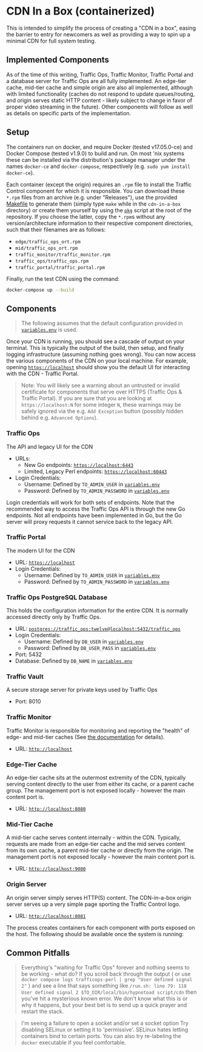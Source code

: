 <!--
	Licensed to the Apache Software Foundation (ASF) under one
	or more contributor license agreements.  See the NOTICE file
	distributed with this work for additional information
	regarding copyright ownership.  The ASF licenses this file
	to you under the Apache License, Version 2.0 (the
	"License"); you may not use this file except in compliance
	with the License.  You may obtain a copy of the License at

	  http://www.apache.org/licenses/LICENSE-2.0

	Unless required by applicable law or agreed to in writing,
	software distributed under the License is distributed on an
	"AS IS" BASIS, WITHOUT WARRANTIES OR CONDITIONS OF ANY
	KIND, either express or implied.  See the License for the
	specific language governing permissions and limitations
	under the License.
-->

# CDN In a Box (containerized)
This is intended to simplify the process of creating a "CDN in a box", easing
the barrier to entry for newcomers as well as providing a way to spin up a
minimal CDN for full system testing.

## Implemented Components
As of the time of this writing, Traffic Ops, Traffic Monitor, Traffic Portal and a
database server for Traffic Ops are all fully implemented. An edge-tier cache,
mid-tier cache and simple origin are also all implemented, although with limited
functionality (caches do not respond to update queues/routing, and origin serves
static HTTP content - likely subject to change in favor of proper video streaming in
the future). Other components will follow as well as details on specific parts of the
implementation.

## Setup
The containers run on docker, and require Docker (tested v17.05.0-ce) and Docker
Compose (tested v1.9.0) to build and run. On most 'nix systems these can be installed
via the distribution's package manager under the names `docker-ce` and
`docker-compose`, respectively (e.g. `sudo yum install docker-ce`).

Each container (except the origin) requires an `.rpm` file to install the Traffic Control
component for which it is responsible. You can download these `*.rpm` files from an archive
(e.g. under "Releases"), use the provided [Makefile](./Makefile) to generate them (simply
type `make` while in the `cdn-in-a-box` directory) or create them yourself by using the
[`pkg`](../../pkg) script at the root of the repository. If you choose the latter, copy
the `*.rpm`s without any version/architecture information to their respective component
directories, such that their filenames are as follows:

* `edge/traffic_ops_ort.rpm`
* `mid/traffic_ops_ort.rpm`
* `traffic_monitor/traffic_monitor.rpm`
* `traffic_ops/traffic_ops.rpm`
* `traffic_portal/traffic_portal.rpm`

Finally, run the test CDN using the command:

```bash
docker-compose up --build
```

## Components
> The following assumes that the default configuration provided in
> [`variables.env`](./variables.env) is used.

Once your CDN is running, you should see a cascade of output on your terminal. This is
typically the output of the build, then setup, and finally logging infrastructure
(assuming nothing goes wrong). You can now access the various components of the CDN on
your local machine. For example, opening [`https://localhost`](https://localhost) should
show you the default UI for interacting with the CDN - Traffic Portal.

> Note: You will likely see a warning about an untrusted or invalid certificate for
> components that serve over HTTPS (Traffic Ops & Traffic Portal). If you
> are sure that you are looking at `https://localhost:N` for some integer `N`, these
> warnings may be safely ignored via the e.g. `Add Exception` button (possibly hidden
> behind e.g. `Advanced Options`).



### Traffic Ops
The API and legacy UI for the CDN
* URLs:
	* New Go endpoints: [`https://localhost:6443`](https://localhost:6443)
	* Limited, Legacy Perl endpoints: [`https://localhost:60443`](https://localhost:60443)
* Login Credentials:
	* Username: Defined by `TO_ADMIN_USER` in [`variables.env`](./variables.env)
	* Password: Defined by `TO_ADMIN_PASSWORD` in [`variables.env`](./variables.env)

Login credentials will work for both sets of endpoints.
Note that the recommended way to access the Traffic Ops API is through the new Go endpoints.
Not all endpoints have been implemented in Go, but the Go server will proxy requests it cannot
service back to the legacy API.

### Traffic Portal
The modern UI for the CDN
* URL: [`https://localhost`](https://localhost)
* Login Credentials:
	* Username: Defined by `TO_ADMIN_USER` in [`variables.env`](./variables.env)
	* Password: Defined by `TO_ADMIN_PASSWORD` in [`variables.env`](./variables.env)

### Traffic Ops PostgreSQL Database
This holds the configuration information for the entire CDN. It is normally accessed
directly only by Traffic Ops.
* URL: [`postgres://traffic_ops:twelve@localhost:5432/traffic_ops`](postgres://traffic_ops:twelve@localhost:5432/traffic_ops)
* Login Credentials:
	* Username: Defined by `DB_USER` in [`variables.env`](./variables.env)
	* Password: Defined by `DB_USER_PASS` in [`variables.env`](./variables.env)
* Port: 5432
* Database: Defined by `DB_NAME` in [`variables.env`](./variables.env)

### Traffic Vault
A secure storage server for private keys used by Traffic Ops
* Port: 8010

### Traffic Monitor
Traffic Monitor is responsible for monitoring and reporting the "health" of edge- and
mid-tier caches (See [the documentation](http://traffic-control-cdn.readthedocs.io/en//latest/overview/traffic_monitor.html) for details).

* URL: [`http://localhost`](http://localhost)

### Edge-Tier Cache
An edge-tier cache sits at the outermost extremity of the CDN, typically serving content
directly to the user from either its cache, or a parent cache group. The management port
is not exposed locally - however the main content port is.

* URL: [`http://localhost:8080`](http://localhost:8080)

### Mid-Tier Cache
A mid-tier cache serves content internally - within the CDN. Typically, requests are
made from an edge-tier cache and the mid serves content from its own cache, a parent
mid-tier cache or directly from the origin. The management port is not exposed locally -
however the main content port is.

* URL: [`http://localhost:9080`](http://localhost:8081)

### Origin Server
An origin server simply serves HTTP(S) content. The CDN-in-a-box origin server serves up
a very simple page sporting the Traffic Control logo.

* URL: [`http://localhost:8081`](http://localhost:9080)

The process creates containers for each component with ports exposed on the host.  The
following should be available once the system is running:


## Common Pitfalls

> Everything's "waiting for Traffic Ops" forever and nothing seems to be working - what do?
> If you scroll back through the output ( or use `docker compose logs trafficops-perl | grep "User defined signal 2"` ) and see a line that says something like `/run.sh: line 79: 118 User defined signal 2 $TO_DIR/local/bin/hypnotoad script/cdn` then you've hit a mysterious known error. We don't know what this is or why it happens, but your best bet is to send up a quick prayer and restart the stack.

> I'm seeing a failure to open a socket and/or set a socket option
> Try disabling SELinux or setting it to 'permissive'. SELinux hates letting containers bind to certain ports. You can also try re-labeling the `docker` executable if you feel comfortable.

